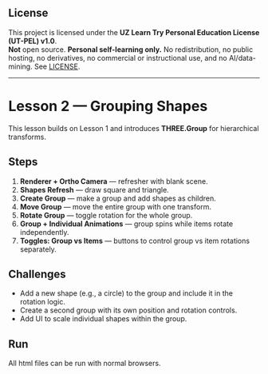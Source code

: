 ## License
This project is licensed under the **UZ Learn Try Personal Education License (UT-PEL) v1.0**.  
**Not** open source. **Personal self-learning only.** No redistribution, no public hosting, no derivatives, no commercial or instructional use, and no AI/data-mining. See [LICENSE](./LICENSE).

---

# Lesson 2 — Grouping Shapes

This lesson builds on Lesson 1 and introduces **THREE.Group** for hierarchical transforms.

## Steps
1. **Renderer + Ortho Camera** — refresher with blank scene.
2. **Shapes Refresh** — draw square and triangle.
3. **Create Group** — make a group and add shapes as children.
4. **Move Group** — move the entire group with one transform.
5. **Rotate Group** — toggle rotation for the whole group.
6. **Group + Individual Animations** — group spins while items rotate independently.
7. **Toggles: Group vs Items** — buttons to control group vs item rotations separately.

## Challenges
- Add a new shape (e.g., a circle) to the group and include it in the rotation logic.
- Create a second group with its own position and rotation controls.
- Add UI to scale individual shapes within the group.

## Run
All html files can be run with normal browsers.
